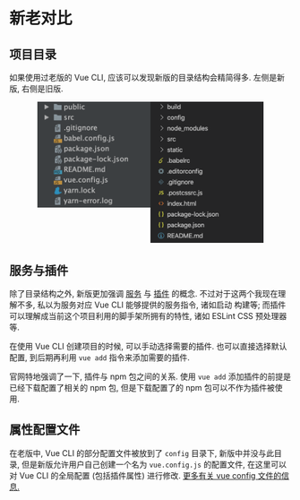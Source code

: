 # 新老对比

## 项目目录
如果使用过老版的 Vue CLI, 应该可以发现新版的目录结构会精简得多. 左侧是新版, 右侧是旧版. 

<div style="display: flex; width: 80%; margin: 0 auto">
    <div style="flex: 1">
        <img src="/note/img/2020-02-02-14-16-46.png">
    </div>
    <div  style="flex: 1">
        <img src="/note/img/2020-02-02-14-17-08.png">
    </div>
</div>

## 服务与插件
除了目录结构之外, 新版更加强调 [服务](https://cli.vuejs.org/zh/guide/cli-service.html#使用命令) 与 [插件](https://cli.vuejs.org/zh/guide/plugins-and-presets.html) 的概念. 不过对于这两个我现在理解不多, 私以为服务对应 Vue CLI 能够提供的服务指令, 诸如启动 构建等; 而插件可以理解成当前这个项目利用的脚手架所拥有的特性, 诸如 ESLint  CSS 预处理器 等. 

在使用 Vue CLI 创建项目的时候, 可以手动选择需要的插件. 也可以直接选择默认配置, 到后期再利用 `vue add` 指令来添加需要的插件. 

官网特地强调了一下, 插件与 npm 包之间的关系. 使用 `vue add` 添加插件的前提是已经下载配置了相关的 npm 包, 但是下载配置了的 npm 包可以不作为插件被使用.

## 属性配置文件
在老版中, Vue CLI 的部分配置文件被放到了 `config` 目录下, 新版中并没与此目录, 但是新版允许用户自己创建一个名为 `vue.config.js` 的配置文件, 在这里可以对 Vue CLI 的全局配置 (包括插件属性) 进行修改. [更多有关 vue config 文件的信息.](https://cli.vuejs.org/zh/config/#全局-cli-配置)


